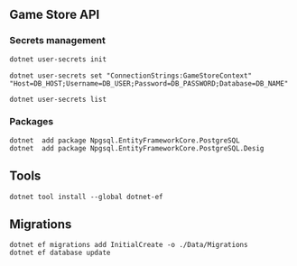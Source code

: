 ## Game Store API

### Secrets management
```powershell
dotnet user-secrets init
```
```
dotnet user-secrets set "ConnectionStrings:GameStoreContext" "Host=DB_HOST;Username=DB_USER;Password=DB_PASSWORD;Database=DB_NAME"
```
```
dotnet user-secrets list
```

### Packages
```
dotnet  add package Npgsql.EntityFrameworkCore.PostgreSQL
dotnet  add package Npgsql.EntityFrameworkCore.PostgreSQL.Desig

```

## Tools
```
dotnet tool install --global dotnet-ef
```

## Migrations
```
dotnet ef migrations add InitialCreate -o ./Data/Migrations
dotnet ef database update
```